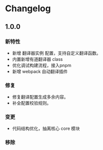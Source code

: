 <!--
 * @Date: 2024-12-09 14:31:41
 * @LastEditors: xiaoshan
 * @LastEditTime: 2024-12-09 14:35:06
 * @FilePath: /i18n_translation_vite/CHANGELOG.md
-->

# Changelog

## 1.0.0

### 新特性

- 新增 翻译器实例 配置，支持自定义翻译函数。
- 内置新增有道翻译器 class
- 优化调试构建流程，接入pnpm
- 新增 webpack 自动翻译插件

### 修复

- 修复翻译配置生成多余内容。
- 补全配置校验规则。

### 变更

- 代码结构优化，抽离核心 core 模块

### 移除
